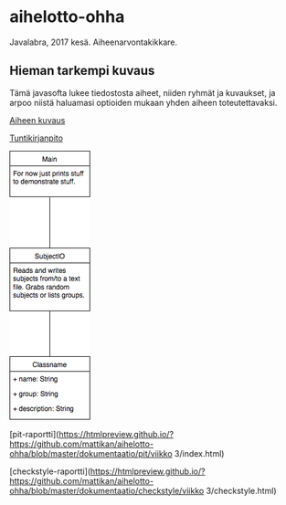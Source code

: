 # aihelotto-ohha
Javalabra, 2017 kesä. Aiheenarvontakikkare.

## Hieman tarkempi kuvaus

Tämä javasofta lukee tiedostosta aiheet, niiden ryhmät ja kuvaukset, ja arpoo niistä haluamasi optioiden mukaan yhden aiheen toteutettavaksi.

[Aiheen kuvaus](dokumentaatio/aiheenKuvausJaRakenne.md)

[Tuntikirjanpito](dokumentaatio/tuntikirjanpito.md)

![xkcd-vitsin paikka](dokumentaatio/luokkakaavio.png)

[pit-raportti](https://htmlpreview.github.io/?https://github.com/mattikan/aihelotto-ohha/blob/master/dokumentaatio/pit/viikko 3/index.html)

[checkstyle-raportti](https://htmlpreview.github.io/?https://github.com/mattikan/aihelotto-ohha/blob/master/dokumentaatio/checkstyle/viikko 3/checkstyle.html)